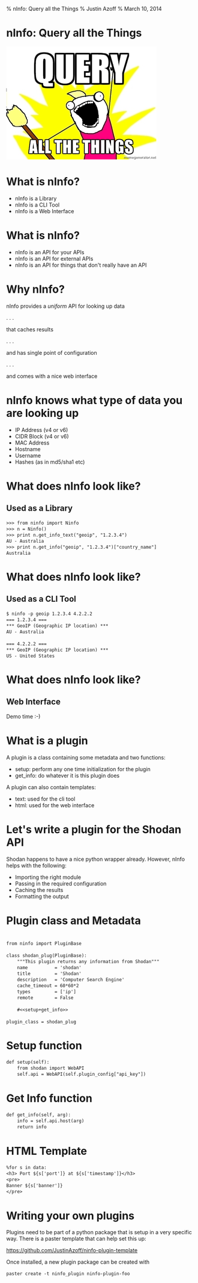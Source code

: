 % nInfo: Query all the Things
% Justin Azoff
% March 10, 2014

# nInfo: Query all the Things

![](../meme.jpeg "Query all the Things")

# What is nInfo?

- nInfo is a Library
- nInfo is a CLI Tool
- nInfo is a Web Interface

# What is nInfo?

- nInfo is an API for your APIs
- nInfo is an API for external APIs
- nInfo is an API for things that don't really have an API

# Why nInfo?

nInfo provides a *uniform* API for looking up data

. . .

that caches results

. . .

and has single point of configuration

. . .

and comes with a nice web interface

# nInfo knows what type of data you are looking up

- IP Address (v4 or v6)
- CIDR Block (v4 or v6)
- MAC Address
- Hostname
- Username
- Hashes (as in md5/sha1 etc)


# What does nInfo look like?

## Used as a Library

~~~~~~~~~~~~~~~~~~ {.python}
>>> from ninfo import Ninfo
>>> n = Ninfo()
>>> print n.get_info_text("geoip", "1.2.3.4")
AU - Australia
>>> print n.get_info("geoip", "1.2.3.4")["country_name"]
Australia
~~~~~~~~~~~~~~~~~~

# What does nInfo look like?

## Used as a CLI Tool

~~~~~~~~~~~~~~~~~~
$ ninfo -p geoip 1.2.3.4 4.2.2.2
=== 1.2.3.4 ===
*** GeoIP (Geographic IP location) ***
AU - Australia

=== 4.2.2.2 ===
*** GeoIP (Geographic IP location) ***
US - United States
~~~~~~~~~~~~~~~~~~

# What does nInfo look like?

## Web Interface

Demo time :-)

# What is a plugin

A plugin is a class containing some metadata and two functions:

- setup: perform any one time initialization for the plugin
- get_info: do whatever it is this plugin does

A plugin can also contain templates:

- text: used for the cli tool
- html: used for the web interface

# Let's write a plugin for the Shodan API

Shodan happens to have a nice python wrapper already.  However, nInfo helps
with the following:

- Importing the right module
- Passing in the required configuration
- Caching the results
- Formatting the output

# Plugin class and Metadata

~~~~~~~~~~~~~~~~~~ {.python}

from ninfo import PluginBase

class shodan_plug(PluginBase):
    """This plugin returns any information from Shodan"""
    name          = 'shodan'
    title         = 'Shodan'
    description   = 'Computer Search Engine'
    cache_timeout = 60*60*2
    types         = ['ip']
    remote        = False

    #<<setup+get_info>>

plugin_class = shodan_plug

~~~~~~~~~~~~~~~~~~

# Setup function

~~~~~~~~~~~~~~~~~~ {.python}
def setup(self):
    from shodan import WebAPI
    self.api = WebAPI(self.plugin_config["api_key"])
~~~~~~~~~~~~~~~~~~

# Get Info function
~~~~~~~~~~~~~~~~~~ {.python}
def get_info(self, arg):
    info = self.api.host(arg)
    return info
~~~~~~~~~~~~~~~~~~

# HTML Template

~~~~~~~~~~~~~~~~~~ {.html}
%for s in data:
<h3> Port ${s['port']} at ${s['timestamp']}</h3>
<pre>
Banner ${s['banner']}
</pre>
~~~~~~~~~~~~~~~~~~

# Writing your own plugins

Plugins need to be part of a python package that is setup in a very specific
way.  There is a paster template that can help set this up:

<https://github.com/JustinAzoff/ninfo-plugin-template>

Once installed, a new plugin package can be created with

    paster create -t ninfo_plugin ninfo-plugin-foo
